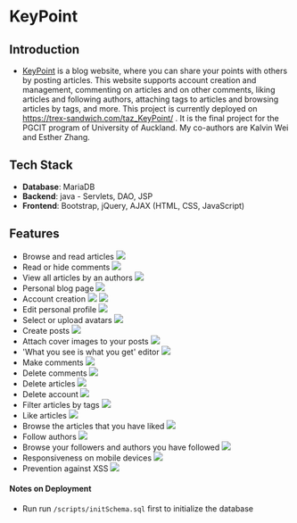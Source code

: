 # KeyPoint

## Introduction
- [KeyPoint](https://trex-sandwich.com/taz_KeyPoint/) is a blog website, where you can share your points with others by posting articles. This website supports account creation and management, commenting on articles and on other comments, liking articles and following authors, attaching tags to articles and browsing articles by tags, and more. This project is currently deployed on https://trex-sandwich.com/taz_KeyPoint/ . It is the final project for the PGCIT program of University of Auckland. My co-authors are Kalvin Wei and Esther Zhang.

## Tech Stack
  - **Database**: MariaDB
  - **Backend**: java - Servlets, DAO, JSP
  - **Frontend**: Bootstrap, jQuery, AJAX (HTML, CSS, JavaScript)

## Features
  - Browse and read articles
    ![](./screenshots/browseArticles.gif)
  - Read or hide comments
    ![](./screenshots/toggleCommentDisplay.gif)
  - View all articles by an authors
    ![](./screenshots/viewAuthors.gif)
  - Personal blog page
    ![](./screenshots/personalBlogPage.gif)
  - Account creation
    ![](./screenshots/createAccount.gif)
    ![](./screenshots/userNameAndPassword.gif)
  - Edit personal profile
    ![](./screenshots/editProfile.gif)
  - Select or upload avatars
    ![](./screenshots/avatars.gif)
  - Create posts
    ![](./screenshots/createArticles.gif)
  - Attach cover images to your posts
    ![](./screenshots/cover.gif)
  - 'What you see is what you get' editor
    ![](./screenshots/WYSIWYG.gif)
  - Make comments
    ![](./screenshots/comments.gif)
  - Delete comments
    ![](./screenshots/deleteComment.gif)
  - Delete articles
    ![](./screenshots/deleteArticle.gif)
  - Delete account
    ![](./screenshots/deleteAccount.gif)
  - Filter articles by tags
    ![](./screenshots/filterArticlesByTags.gif)
  - Like articles
    ![](./screenshots/likeArticles.gif)
  - Browse the articles that you have liked
    ![](./screenshots/browseArticlesByLikes.gif)
  - Follow authors
    ![](./screenshots/followAuthors.gif)
  - Browse your followers and authors you have followed
    ![](./screenshots/follows.gif)
  - Responsiveness on mobile devices
    ![](./screenshots/responsiveness.gif)
  - Prevention against XSS
    ![](./screenshots/preventXSS.gif)
  
#### Notes on Deployment
- Run run `/scripts/initSchema.sql` first to initialize the database